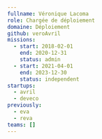 ```yaml
---
fullname: Véronique Lacoma
role: Chargée de déploiement
domaine: Déploiement
github: veroAvril
missions:
  - start: 2018-02-01
    end: 2020-12-31
    status: admin
  - start: 2021-04-01
    end: 2023-12-30
    status: independent
startups:
  - avril
  - deveco
previously:
  - eva
  - reva
teams: []
---
```

